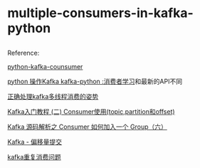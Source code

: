 # multiple-consumers-in-kafka-python


##
Reference:

[python-kafka-counsumer](https://github.com/xiaofeicn/python-kafka-counsumer/tree/master/consumers)


[python 操作Kafka kafka-python :消费者学习](https://www.jianshu.com/p/c89997867d48)和最新的API不同


[正确处理kafka多线程消费的姿势](https://blog.csdn.net/Johnnyz1234/article/details/98318528)


[Kafka入门教程 (二) Consumer使用(topic,partition和offset)](https://jiangyuesong.me/2018/11/01/kafka02/)


[Kafka 源码解析之 Consumer 如何加入一个 Group（六）](http://matt33.com/2017/10/22/consumer-join-group/)


[Kafka - 偏移量提交](https://blog.csdn.net/u011669700/article/details/80053313)


[kafka重复消费问题](https://blog.csdn.net/qq_39470733/article/details/89680758)


